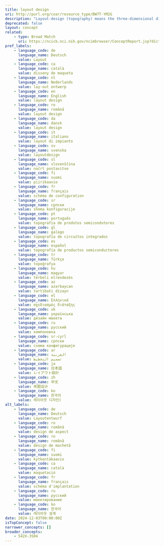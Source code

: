 ```yaml
---
title: layout design
uri: http://purl.org/coar/resource_type/BW7T-YM2G
description: "Layout-design (topography) means the three-dimensional disposition, however expressed, of \nthe elements of an integrated circuit (at least one of which is an active element) and of some or all of the interconnections of an integrated circuit, or such a three-dimensional disposition prepared for \nan integrated circuit intended for manufacture [Source: https://www.wipo.int/edocs/lexdocs/laws/en/hk/hk028en.pdf]"
deprecated: false
layout: concept
related:
    - type: Broad Match
      uri: https://ncicb.nci.nih.gov/ncimbrowser/ConceptReport.jsp?dictionary=NCI%20Metathesaurus&code=C1707689
pref_labels:
    - language_code: de
      language_name: Deutsch
      value: Layout
    - language_code: ca
      language_name: català
      value: disseny de maqueta
    - language_code: nl
      language_name: Nederlands
      value: lay-out ontwerp
    - language_code: en
      language_name: English
      value: layout design
    - language_code: ro
      language_name: română
      value: layout design
    - language_code: da
      language_name: dansk
      value: layout design
    - language_code: it
      language_name: italiano
      value: layout di impianto
    - language_code: sv
      language_name: svenska
      value: layoutdesign
    - language_code: sl
      language_name: slovenščina
      value: načrt postavitve
    - language_code: fi
      language_name: suomi
      value: piirikaavio
    - language_code: fr
      language_name: français
      value: schéma de configuration
    - language_code: sr
      language_name: српски
      value: shema konfiguracije
    - language_code: pt
      language_name: português
      value: topografia de produtos semicondutores
    - language_code: gl
      language_name: galego
      value: topografía de circuítos integrados
    - language_code: es
      language_name: español
      value: topografía de productos semiconductores
    - language_code: tr
      language_name: Türkçe
      value: topoğrafya
    - language_code: hu
      language_name: magyar
      value: térbeli elrendezés
    - language_code: az
      language_name: azərbaycan
      value: tərtibati dizayn
    - language_code: el
      language_name: Ελληνικά
      value: σχεδιασμός διάταξης
    - language_code: uk
      language_name: українська
      value: дизайн макета
    - language_code: ru
      language_name: русский
      value: компоновка
    - language_code: sr-cyrl
      language_name: српски
      value: схема конфигурације
    - language_code: ar
      language_name: العربية
      value: تصميم التخطيط
    - language_code: ja
      language_name: 日本語
      value: レイアウト設計
    - language_code: zh
      language_name: 中文
      value: 布图设计
    - language_code: ko
      language_name: 한국어
      value: 레이아웃 디자인(
alt_labels:
    - language_code: de
      language_name: Deutsch
      value: Layoutentwurf
    - language_code: ro
      language_name: română
      value: design de aspect
    - language_code: ro
      language_name: română
      value: design de machetă
    - language_code: fi
      language_name: suomi
      value: kytkentäkaavio
    - language_code: ca
      language_name: català
      value: maquetació
    - language_code: fr
      language_name: français
      value: schéma d'implantation
    - language_code: ru
      language_name: русский
      value: макетирование
    - language_code: ko
      language_name: 한국어
      value: 레이아웃 설계
date: 2024-12-03T00:00:00Z
isTopConcept: false
narrower_concepts: []
broader_concepts:
    - 542X-3S04
---
```


